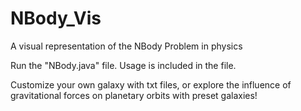 # NBody_Vis
A visual representation of the NBody Problem in physics

Run the "NBody.java" file.
Usage is included in the file.

Customize your own galaxy with txt files, or explore the influence of gravitational forces on planetary orbits with preset galaxies!
